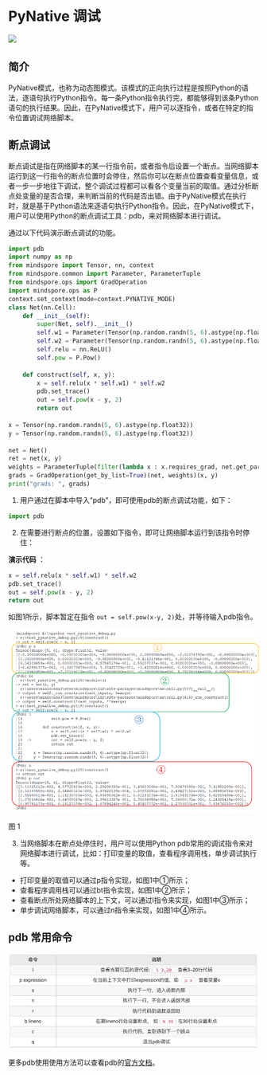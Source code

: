 # PyNative 调试

<a href="https://gitee.com/mindspore/docs/blob/r1.8/tutorials/experts/source_zh_cn/debug/pynative_debug.md" target="_blank"><img src="https://mindspore-website.obs.cn-north-4.myhuaweicloud.com/website-images/master/resource/_static/logo_source.png"></a>&nbsp;&nbsp;

## 简介

PyNative模式，也称为动态图模式。该模式的正向执行过程是按照Python的语法，逐语句执行Python指令。每一条Python指令执行完，都能够得到该条Python语句的执行结果。因此，在PyNative模式下，用户可以逐指令，或者在特定的指令位置调试网络脚本。

## 断点调试

断点调试是指在网络脚本的某一行指令前，或者指令后设置一个断点。当网络脚本运行到这一行指令的断点位置时会停住，然后你可以在断点位置查看变量信息，或者一步一步地往下调试，整个调试过程都可以看各个变量当前的取值。通过分析断点处变量的是否合理，来判断当前的代码是否出错。由于PyNative模式在执行时，就是基于Python语法来逐语句执行Python指令。因此，在PyNative模式下，用户可以使用Python的断点调试工具：pdb，来对网络脚本进行调试。

通过以下代码演示断点调试的功能。

```python
import pdb
import numpy as np
from mindspore import Tensor, nn, context
from mindspore.common import Parameter, ParameterTuple
from mindspore.ops import GradOperation
import mindspore.ops as P
context.set_context(mode=context.PYNATIVE_MODE)
class Net(nn.Cell):
    def __init__(self):
        super(Net, self).__init__()
        self.w1 = Parameter(Tensor(np.random.randn(5, 6).astype(np.float32)), name="w1", requires_grad=True)
        self.w2 = Parameter(Tensor(np.random.randn(5, 6).astype(np.float32)), name="w2", requires_grad=True)
        self.relu = nn.ReLU()
        self.pow = P.Pow()

    def construct(self, x, y):
        x = self.relu(x * self.w1) * self.w2
        pdb.set_trace()
        out = self.pow(x - y, 2)
        return out

x = Tensor(np.random.randn(5, 6).astype(np.float32))
y = Tensor(np.random.randn(5, 6).astype(np.float32))

net = Net()
ret = net(x, y)
weights = ParameterTuple(filter(lambda x : x.requires_grad, net.get_parameters()))
grads = GradOperation(get_by_list=True)(net, weights)(x, y)
print("grads: ", grads)

```

1. 用户通过在脚本中导入“pdb”，即可使用pdb的断点调试功能，如下：

```python
import pdb
```

2. 在需要进行断点的位置，设置如下指令，即可让网络脚本运行到该指令时停住：

**演示代码** ：

```python
x = self.relu(x * self.w1) * self.w2
pdb.set_trace()
out = self.pow(x - y, 2)
return out
```

如图1所示，脚本暂定在指令 `out = self.pow(x-y, 2)`处，并等待输入pdb指令。

![pynative_debug.png](./images/pynative_debug.png)

图 1

3. 当网络脚本在断点处停住时，用户可以使用Python pdb常用的调试指令来对网络脚本进行调试，比如：打印变量的取值，查看程序调用栈，单步调试执行等。

* 打印变量的取值可以通过p指令实现，如图1中①所示；
* 查看程序调用栈可以通过bt指令实现，如图1中②所示；
* 查看断点所处网络脚本的上下文，可以通过l指令来实现，如图1中③所示；
* 单步调试网络脚本，可以通过n指令来实现，如图1中④所示。

## pdb 常用命令

![image.png](./images/pdb_cmd.png)

更多pdb使用使用方法可以查看pdb的[官方文档](https://docs.python.org/zh-cn/3/library/pdb.html)。
